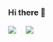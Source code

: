 ### Hi there 👋

<!--
**Jnaneshrompilli/jnaneshrompilli** is a ✨ _special_ ✨ repository because its `README.md` (this file) appears on your GitHub profile-->
<div>
<img  align="center" src="https://github-readme-stats.vercel.app/api?username=jnaneshrompilli&show_icons=true&theme=github_dark">
&nbsp &nbsp
<img align="center"  src="https://github-readme-stats.vercel.app/api/top-langs/?username=jnaneshrompilli&layout=compact&hide=cmake">
</div>


